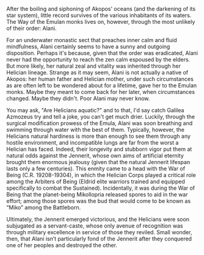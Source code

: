 After the boiling and siphoning of Akopos' oceans (and the darkening of its star system), little record survives of the various inhabitants of its waters. The Way of the Emulan monks lives on, however, through the most unlikely of their order: Alani.

For an underwater monastic sect that preaches inner calm and fluid mindfulness, Alani certainly seems to have a sunny and outgoing disposition. Perhaps it's because, given that the order was eradicated, Alani never had the opportunity to reach the zen calm espoused by the elders. But more likely, her natural zeal and vitality was inherited through her Helician lineage. Strange as it may seem, Alani is not actually a native of Akopos: her human father and Helician mother, under such circumstances as are often left to be wondered about for a lifetime, gave her to the Emulan monks. Maybe they meant to come back for her later, when circumstances changed. Maybe they didn't. Poor Alani may never know.

You may ask, "Are Helicians aquatic?" and to that, I'd say catch Galilea Azmozeus try and tell a joke, you can't get much drier. Luckily, through the surgical modification prowess of the Emula, Alani was soon breathing and swimming through water with the best of them. Typically, however, the Helicians natural hardiness is more than enough to see them through any hostile environment, and incompatible lungs are far from the worst a Helician has faced. Indeed, their longevity and stubborn vigor put them at natural odds against the Jennerit, whose own aims of artificial eternity brought them enormous jealousy (given that the natural Jennerit lifespan lasts only a few centuries). This enmity came to a head with the War of Being (C.R. 19208-19304), in which the Helician Corps played a critical role among the Arbiters of Being (Eldrid elite warriors trained and equipped specifically to combat the Sustained). Incidentally, it was during the War of Being that the planet-being Mikollopria released spores to aid in the war effort; among those spores was the bud that would come to be known as “Miko” among the Battleborn.

Ultimately, the Jennerit emerged victorious, and the Helicians were soon subjugated as a servant-caste, whose only avenue of recognition was through military excellence in service of those they reviled. Small wonder, then, that Alani isn’t particularly fond of the Jennerit after they conquered one of her peoples and destroyed the other.